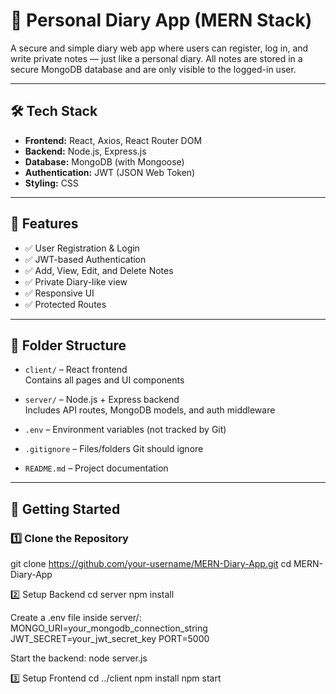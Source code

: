 # 📔 Personal Diary App (MERN Stack)

A secure and simple diary web app where users can register, log in, and write private notes — just like a personal diary. All notes are stored in a secure MongoDB database and are only visible to the logged-in user.

---

## 🛠️ Tech Stack

- **Frontend:** React, Axios, React Router DOM
- **Backend:** Node.js, Express.js
- **Database:** MongoDB (with Mongoose)
- **Authentication:** JWT (JSON Web Token)
- **Styling:** CSS

---

## 🔐 Features

- ✅ User Registration & Login
- ✅ JWT-based Authentication
- ✅ Add, View, Edit, and Delete Notes
- ✅ Private Diary-like view
- ✅ Responsive UI
- ✅ Protected Routes

---

## 📂 Folder Structure

- `client/` – React frontend  
  Contains all pages and UI components

- `server/` – Node.js + Express backend  
  Includes API routes, MongoDB models, and auth middleware

- `.env` – Environment variables (not tracked by Git)

- `.gitignore` – Files/folders Git should ignore

- `README.md` – Project documentation

---

## 🚀 Getting Started

### 1️⃣ Clone the Repository

git clone https://github.com/your-username/MERN-Diary-App.git
cd MERN-Diary-App


2️⃣ Setup Backend
cd server
npm install

Create a .env file inside server/:
MONGO_URI=your_mongodb_connection_string
JWT_SECRET=your_jwt_secret_key
PORT=5000

Start the backend:
node server.js

3️⃣ Setup Frontend
cd ../client
npm install
npm start
